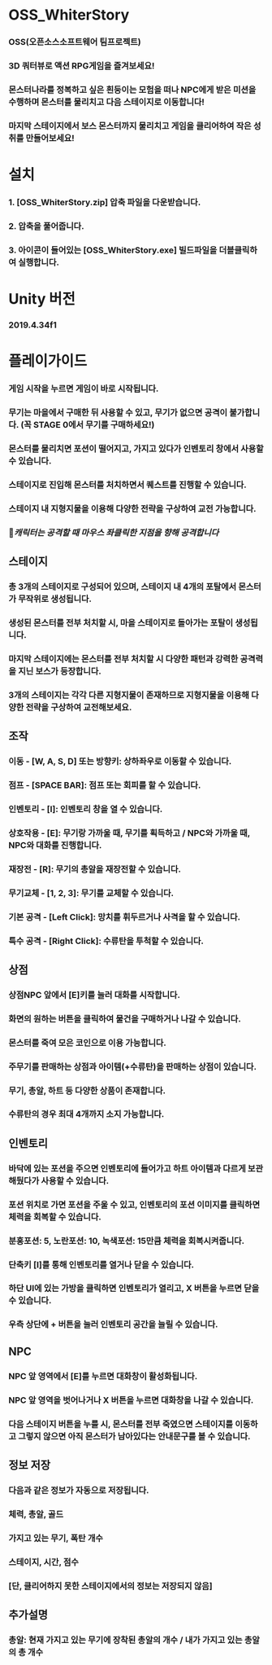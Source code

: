 # OSS_WhiterStory
### OSS(오픈소스소프트웨어 팀프로젝트)
### 3D 쿼터뷰로 액션 RPG게임을 즐겨보세요!
### 몬스터나라를 정복하고 싶은 흰둥이는 모험을 떠나 NPC에게 받은 미션을 수행하며 몬스터를 물리치고 다음 스테이지로 이동합니다!
### 마지막 스테이지에서 보스 몬스터까지 물리치고 게임을 클리어하여 작은 성취를 만들어보세요!


# 설치
### 1. [OSS_WhiterStory.zip] 압축 파일을 다운받습니다.
### 2. 압축을 풀어줍니다.
### 3. 아이콘이 들어있는 [OSS_WhiterStory.exe] 빌드파일을 더블클릭하여 실행합니다.


# Unity 버전
### 2019.4.34f1


# 플레이가이드
### 게임 시작을 누르면 게임이 바로 시작됩니다.
### 무기는 마을에서 구매한 뒤 사용할 수 있고, 무기가 없으면 공격이 불가합니다. (꼭 STAGE 0에서 무기를 구매하세요!)
### 몬스터를 물리치면 포션이 떨어지고, 가지고 있다가 인벤토리 창에서 사용할 수 있습니다.
### 스테이지로 진입해 몬스터를 처치하면서 퀘스트를 진행할 수 있습니다.
### 스테이지 내 지형지물을 이용해 다양한 전략을 구상하여 교전 가능합니다.
### 📌*캐릭터는 공격할 때 마우스 좌클릭한 지점을 향해 공격합니다*

## 스테이지
### 총 3개의 스테이지로 구성되어 있으며, 스테이지 내 4개의 포탈에서 몬스터가 무작위로 생성됩니다.
### 생성된 몬스터를 전부 처치할 시, 마을 스테이지로 돌아가는 포탈이 생성됩니다.
### 마지막 스테이지에는 몬스터를 전부 처치할 시 다양한 패턴과 강력한 공격력을 지닌 보스가 등장합니다.
### 3개의 스테이지는 각각 다른 지형지물이 존재하므로 지형지물을 이용해 다양한 전략을 구상하여 교전해보세요.

## 조작
### 이동 - [W, A, S, D] 또는 방향키: 상하좌우로 이동할 수 있습니다.
### 점프 - [SPACE BAR]: 점프 또는 회피를 할 수 있습니다.
### 인벤토리 - [I]: 인벤토리 창을 열 수 있습니다.
### 상호작용 - [E]: 무기랑 가까울 때, 무기를 획득하고 / NPC와 가까울 때, NPC와 대화를 진행합니다. 
### 재장전 - [R]: 무기의 총알을 재장전할 수 있습니다.
### 무기교체 - [1, 2, 3]: 무기를 교체할 수 있습니다.
### 기본 공격 - [Left Click]: 망치를 휘두르거나 사격을 할 수 있습니다.
### 특수 공격 - [Right Click]: 수류탄을 투척할 수 있습니다.

## 상점
### 상점NPC 앞에서 [E]키를 눌러 대화를 시작합니다.
### 화면의 원하는 버튼을 클릭하여 물건을 구매하거나 나갈 수 있습니다.
### 몬스터를 죽여 모은 코인으로 이용 가능합니다.
### 주무기를 판매하는 상점과 아이템(+수류탄)을 판매하는 상점이 있습니다.
### 무기, 총알, 하트 등 다양한 상품이 존재합니다.
### 수류탄의 경우 최대 4개까지 소지 가능합니다.

## 인벤토리
### 바닥에 있는 포션을 주으면 인벤토리에 들어가고 하트 아이템과 다르게 보관해뒀다가 사용할 수 있습니다.
### 포션 위치로 가면 포션을 주울 수 있고, 인벤토리의 포션 이미지를 클릭하면 체력을 회복할 수 있습니다.
### 분홍포션: 5, 노란포션: 10, 녹색포션: 15만큼 체력을 회복시켜줍니다.
### 단축키 [I]를 통해 인벤토리를 열거나 닫을 수 있습니다.
### 하단 UI에 있는 가방을 클릭하면 인벤토리가 열리고, X 버튼을 누르면 닫을 수 있습니다.
### 우측 상단에 + 버튼을 눌러 인벤토리 공간을 늘릴 수 있습니다.

## NPC
### NPC 앞 영역에서 [E]를 누르면 대화창이 활성화됩니다.
### NPC 앞 영역을 벗어나거나 X 버튼을 누르면 대화창을 나갈 수 있습니다.
### 다음 스테이지 버튼을 누를 시, 몬스터를 전부 죽였으면 스테이지를 이동하고 그렇지 않으면 아직 몬스터가 남아있다는 안내문구를 볼 수 있습니다.

## 정보 저장
### 다음과 같은 정보가 자동으로 저장됩니다.
### 체력, 총알, 골드
### 가지고 있는 무기, 폭탄 개수
### 스테이지, 시간, 점수
### [단, 클리어하지 못한 스테이지에서의 정보는 저장되지 않음]

## 추가설명
### 총알: 현재 가지고 있는 무기에 장착된 총알의 개수 / 내가 가지고 있는 총알의 총 개수
